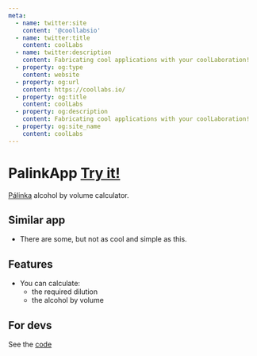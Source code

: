 ```yaml
---
meta:
  - name: twitter:site
    content: '@coollabsio'
  - name: twitter:title
    content: coolLabs
  - name: twitter:description
    content: Fabricating cool applications with your coolLaboration!
  - property: og:type
    content: website
  - property: og:url
    content: https://coollabs.io/
  - property: og:title
    content: coolLabs
  - property: og:description
    content: Fabricating cool applications with your coolLaboration!
  - property: og:site_name
    content: coolLabs
---
```


# PalinkApp <span class="text-xl">[Try it!](https://palinkapp.coollabs.io/#/)</span>
[Pálinka](https://en.wikipedia.org/wiki/P%C3%A1linka) alcohol by volume calculator.

## Similar app
- There are some, but not as cool and simple as this.

## Features
- You can calculate:
    - the required dilution
    - the alcohol by volume

## For devs
See the [code](https://github.com/coollabsio/palinkapp.coollabs.io)
